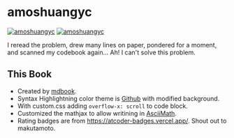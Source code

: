 # amoshuangyc

[![amoshuangyc](https://img.shields.io/endpoint?url=https%3A%2F%2Fatcoder-badges.now.sh%2Fapi%2Fatcoder%2Fjson%2Famoshuangyc)](https://atcoder.jp/users/amoshuangyc)
[![amoshuangyc](https://img.shields.io/endpoint?url=https%3A%2F%2Fatcoder-badges.now.sh%2Fapi%2Fcodeforces%2Fjson%2Famoshuangyc)](https://codeforces.com/profile/amoshuangyc)

I reread the problem, drew many lines on paper, pondered for a moment, and scanned my codebook again... Ah! I can't solve this problem.

## This Book

* Created by [mdbook](https://github.com/rust-lang/mdBook).
* Syntax Highlightning color theme is [Github](https://github.com/highlightjs/highlight.js/blob/main/src/styles/github.css) with modified background.
* With custom.css adding `overflow-x: scroll` to code block.
* Customized the mathjax to allow writining in [AsciiMath](https://asciimath.org/).
* Rating badges are from <https://atcoder-badges.vercel.app/>. Shout out to makutamoto.
